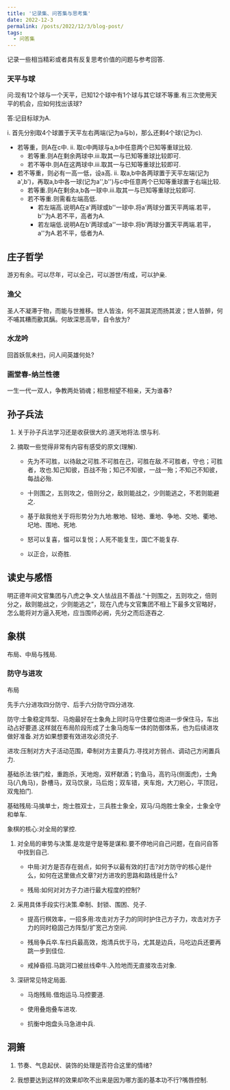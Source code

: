 ```yaml
---
title: '记录集、问答集与思考集'
date: 2022-12-3
permalink: /posts/2022/12/3/blog-post/
tags:
  - 问答集
---
```

记录一些相当精彩或者具有反复思考价值的问题与参考回答.

### 天平与球

问:现有12个球与一个天平，已知12个球中有1个球与其它球不等重.有三次使用天平的机会，应如何找出该球?

答:记目标球为A.

i. 首先分别取4个球置于天平左右两端(记为a与b)，那么还剩4个球(记为c).
  + 若等重，则A在c中.
    ii. 取c中两球与a,b中任意两个已知等重球比较.
      + 若等重.则A在剩余两球中.iii.取其一与已知等重球比较即可.
      + 若不等中.则A在这两球中.iii.取其一与已知等重球比较即可.
  + 若不等重，则必有一高一低，设a高.
    ii. 取a,b中各两球置于天平左端(记为a',b')，再取a,b中各一球(记为a'',b'')与c中任意两个已知等重球置于右端比较.
      + 若等重.则A在剩余a,b各一球中.iii.取其一与已知等重球比较即可.
      + 若不等重.则需看左端高低.
        + 若左端高.说明A在a'两球或b''一球中.将a'两球分置天平两端.若平，b''为A.若不平，高者为A.
        + 若左端低.说明A在b'两球或a''一球中.将b'两球分置天平两端.若平，a''为A.若不平，低者为A.

## 庄子哲学

游刃有余。可以尽年，可以全己，可以游世/有成，可以护亲.

### 渔父

圣人不凝滞于物，而能与世推移。世人皆浊，何不淈其泥而扬其波；世人皆醉，何不哺其糟而歠其醨。何故深思高举，自令放为?

### 水龙吟

回首妖氛未扫，问人间英雄何处?

### 画堂春-纳兰性德

一生一代一双人，争教两处销魂；相思相望不相亲，天为谁春?

## 孙子兵法

1. 关于孙子兵法学习还是收获很大的.道天地将法.恨与利.

2. 摘取一些觉得非常有内容有感受的原文(理解).

   + 先为不可胜，以待敌之可胜.不可胜在己，可胜在敌.不可胜者，守也；可胜者，攻也.知己知彼，百战不殆；知己不知彼，一战一殆；不知己不知彼，每战必殆.

   + 十则围之，五则攻之，倍则分之，敌则能战之，少则能逃之，不若则能避之.

   + 基于敌我他关于将形势分为九地:散地、轻地、重地、争地、交地、衢地、圮地、围地、死地.

   + 怒可以复喜，愠可以复悦；人死不能复生，国亡不能复存.

   + 以正合，以奇胜.

## 读史与感悟

明正德年间文官集团与八虎之争.文人怯战且不善战.“十则围之，五则攻之，倍则分之，敌则能战之，少则能逃之”，现在八虎与文官集团不相上下最多文官略好，怎么能将对方逼入死地，应当围师必阙，先分之而后逐吞之.

## 象棋

布局、中局与残局.

### 防守与进攻

布局

先手六分进攻四分防守、后手六分防守四分进攻.

防守:士象稳定阵型、马炮最好在士象角上同时马守住要位炮进一步保住马，车出动占好要道.这样就在布局阶段形成了士象马炮车一体的防御体系，也为后续进攻做好准备.对方如果想要有效进攻必须兑子.

进攻:压制对方大子活动范围，牵制对方主要兵力.寻找对方弱点、调动己方闲置兵力.

基础杀法:铁门栓，重跑杀，天地炮，双杯献酒；钓鱼马，高钓马(侧面虎)，士角马(八角马)，卧槽马，双马饮泉，马后炮；双车错，夹车炮，大刀剜心，平顶冠，双鬼拍门.

基础残局:马擒单士，炮士胜双士，三兵胜士象全，双马/马炮胜士象全，士象全守和单车.

象棋的核心:对全局的掌控.

1. 对全局的审势与决策.是攻是守是等是谋和.要不停地问自己问题，在自问自答中找到自己.

   + 中局:对方是否存在弱点，如何予以最有效的打击?对方防守的核心是什么，如何在这里做点文章?对方进攻的思路和路线是什么?

   + 残局:如何对对方子力进行最大程度的控制?

2. 采用具体手段实行决策.牵制、封锁、围困、兑子.

   + 提高行棋效率，一招多用:攻击对方子力的同时护住己方子力，攻击对方子力的同时稳固己方阵型/扩宽己方空间.

   + 残局争兵卒.车扫兵最高效，炮清兵优于马，尤其是边兵，马吃边兵还要再跳一步到佳位.

   + 戒掉昏招.马跳河口被丝线牵牛.入险地而无直接攻击对象.

3. 深研常见特定局面.

   + 马炮残局.借炮运马.马控要道.

   + 使用叠炮叠车进攻.

   + 抗衡中炮盘头马急进中兵.

## 洞箫

1. 节奏、气息起伏、装饰的处理是否符合这里的情绪?

2. 我想要达到这样的效果却吹不出来是因为哪方面的基本功不行?嘴唇控制.
